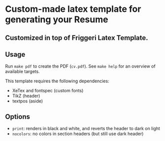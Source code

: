# Custom-made latex template for generating your Resume

## Customized in top of Friggeri Latex Template.

## Usage

Run `make pdf` to create the PDF (`cv.pdf`). See `make help` for an overview of available targets.

This template requires the following dependencies:

-   XeTex and fontspec (custom fonts)
-   TikZ (header)
-   textpos (aside)

## Options

-   `print`: renders in black and white, and reverts the header to dark on light
-   `nocolors`: no colors in section headers (but still use dark header)
